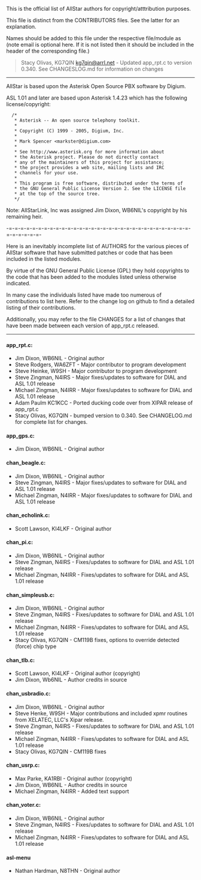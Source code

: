 This is the official list of AllStar authors for copyright/atttribution purposes.

This file is distinct from the CONTRIBUTORS files.
See the latter for an explanation.

Names should be added to this file under the respective file/module as (note email is optional here. If it
is not listed then it should be included in the header of the corresponding file.)
 
> Stacy Olivas, KG7QIN <kg7qin@arrl.net> - Updated app_rpt.c to version 0.340.  See CHANGESLOG.md for information on changes

----

AllStar is based upon the Asterisk Open Source PBX software by Digium.

ASL 1.01 and later are based upon Asterisk 1.4.23 which has the following license/copyright:

```
  /*
   * Asterisk -- An open source telephony toolkit.
   *
   * Copyright (C) 1999 - 2005, Digium, Inc.
   *
   * Mark Spencer <markster@digium.com>
   *
   * See http://www.asterisk.org for more information about
   * the Asterisk project. Please do not directly contact
   * any of the maintainers of this project for assistance;
   * the project provides a web site, mailing lists and IRC
   * channels for your use.
   *
   * This program is free software, distributed under the terms of
   * the GNU General Public License Version 2. See the LICENSE file
   * at the top of the source tree.
   */
```

Note:  AllStarLink, Inc was assigned Jim Dixon, WB6NIL's copyright by his remaining heir.

-=-=-=-=-=-=-=-=-=-=-=-=-=-=-=-=-=-=-=-=-=-=-=-=-=-=-=-=-=-=-=-=-=-=-=-=-=-

Here is an inevitably incomplete list of AUTHORS for the various pieces of AllStar software
that have submitted patches or code that has been included in the listed modules.  

By virtue of the GNU General Public License (GPL) they hold copyrights to the code
that has been added to the modules listed unless otherwise indicated.

In many case the individuals listed have made too numerous of contributions to list here.
Refer to the change log on github to find a detailed listing of their contributions. 

Additionally, you may refer to the file CHANGES for a list of changes that have been made
between each version of app_rpt.c released.

----

#### app_rpt.c:
 
 - Jim Dixon, WB6NIL - Original author
 - Steve Rodgers, WA6ZFT - Major contributor to program development
 - Steve Heinke, W9SH - Major contributor to program development
 - Steve Zingman, N4IRS - Major fixes/updates to software for DIAL and ASL 1.01 release
 - Michael Zingman, N4IRR - Major fixes/updates to software for DIAL and ASL 1.01 release
 - Adam Paulm KC1KCC - Ported ducking code over from XIPAR release of app_rpt.c
 - Stacy Olivas, KG7QIN - bumped version to 0.340.  See CHANGELOG.md for complete list for changes.

#### app_gps.c:

 - Jim Dixon, WB6NIL - Original author

#### chan_beagle.c:

 - Jim Dixon, WB6NIL - Original author
 - Steve Zingman, N4IRS - Major fixes/updates to software for DIAL and ASL 1.01 release
 - Michael Zingman, N4IRR - Major fixes/updates to software for DIAL and ASL 1.01 release

#### chan_echolink.c:

 - Scott Lawson, KI4LKF - Original author

#### chan_pi.c:

 - Jim Dixon, WB6NIL - Original author
 - Steve Zingman, N4IRS - Fixes/updates to software for DIAL and ASL 1.01 release
 - Michael Zingman, N4IRR - Fixes/updates to software for DIAL and ASL 1.01 release

#### chan_simpleusb.c:

 - Jim Dixon, WB6NIL - Original author
 - Steve Zingman, N4IRS - Fixes/updates to software for DIAL and ASL 1.01 release
 - Michael Zingman, N4IRR - Fixes/updates to software for DIAL and ASL 1.01 release
 - Stacy Olivas, KG7QIN - CM119B fixes, options to override detected (force) chip type

#### chan_tlb.c:

 - Scott Lawson, KI4LKF - Original author (copyright)
 - Jim Dixon, Wb6NIL - Author credits in source

#### chan_usbradio.c:

 - Jim Dixon, WB6NIL - Original author
 - Steve Henke, W9SH - Major contributions and included xpmr routines from XELATEC, LLC's Xipar release.
 - Steve Zingman, N4IRS - Fixes/updates to software for DIAL and ASL 1.01 release
 - Michael Zingman, N4IRR - Fixes/updates to software for DIAL and ASL 1.01 release
 - Stacy Olivas, KG7QIN - CM119B fixes 

#### chan_usrp.c:

 - Max Parke, KA1RBI - Original author (copyright)
 - Jim Dixon, WB6NIL - Author credits in source
 - Michael Zingman, N4IRR - Added text support

#### chan_voter.c:

 - Jim Dixon, WB6NIL - Original author
 - Steve Zingman, N4IRS - Fixes/updates to software for DIAL and ASL 1.01 release
 - Michael Zingman, N4IRR - Fixes/updates to software for DIAL and ASL 1.01 release

#### asl-menu

 - Nathan Hardman, N8THN - Original author


